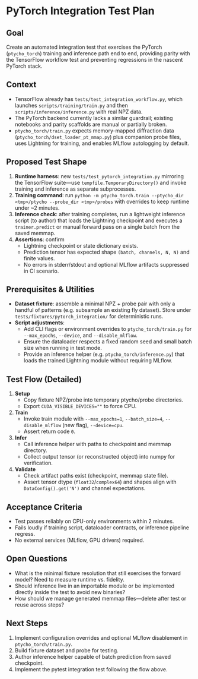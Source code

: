# PyTorch Integration Test Plan

## Goal

Create an automated integration test that exercises the PyTorch (``ptycho_torch``) training and inference path end to end, providing parity with the TensorFlow workflow test and preventing regressions in the nascent PyTorch stack.

## Context

- TensorFlow already has `tests/test_integration_workflow.py`, which launches `scripts/training/train.py` and then `scripts/inference/inference.py` with real NPZ data.
- The PyTorch backend currently lacks a similar guardrail; existing notebooks and parity scaffolds are manual or partially broken.
- `ptycho_torch/train.py` expects memory-mapped diffraction data (`ptycho_torch/dset_loader_pt_mmap.py`) plus companion probe files, uses Lightning for training, and enables MLflow autologging by default.

## Proposed Test Shape

1. **Runtime harness**: new `tests/test_pytorch_integration.py` mirroring the TensorFlow suite—use `tempfile.TemporaryDirectory()` and invoke training and inference as separate subprocesses.
2. **Training command**: run `python -m ptycho_torch.train --ptycho_dir <tmp>/ptycho --probe_dir <tmp>/probes` with overrides to keep runtime under ~2 minutes.
3. **Inference check**: after training completes, run a lightweight inference script (to author) that loads the Lightning checkpoint and executes a `trainer.predict` or manual forward pass on a single batch from the saved memmap.
4. **Assertions**: confirm
   - Lightning checkpoint or state dictionary exists.
   - Prediction tensor has expected shape `(batch, channels, N, N)` and finite values.
   - No errors in stderr/stdout and optional MLflow artifacts suppressed in CI scenario.

## Prerequisites & Utilities

- **Dataset fixture**: assemble a minimal NPZ + probe pair with only a handful of patterns (e.g. subsample an existing fly dataset). Store under `tests/fixtures/pytorch_integration/` for deterministic runs.
- **Script adjustments**:
  - Add CLI flags or environment overrides to `ptycho_torch/train.py` for `--max_epochs`, `--device`, and `--disable_mlflow`.
  - Ensure the dataloader respects a fixed random seed and small batch size when running in test mode.
  - Provide an inference helper (e.g. `ptycho_torch/inference.py`) that loads the trained Lightning module without requiring MLflow.

## Test Flow (Detailed)

1. **Setup**
   - Copy fixture NPZ/probe into temporary ptycho/probe directories.
   - Export `CUDA_VISIBLE_DEVICES=""` to force CPU.
2. **Train**
   - Invoke train module with `--max_epochs=1`, `--batch_size=4`, `--disable_mlflow` (new flag), `--device=cpu`.
   - Assert return code `0`.
3. **Infer**
   - Call inference helper with paths to checkpoint and memmap directory.
   - Collect output tensor (or reconstructed object) into numpy for verification.
4. **Validate**
   - Check artifact paths exist (checkpoint, memmap state file).
   - Assert tensor dtype (`float32`/`complex64`) and shapes align with `DataConfig().get('N')` and channel expectations.

## Acceptance Criteria

- Test passes reliably on CPU-only environments within 2 minutes.
- Fails loudly if training script, dataloader contracts, or inference pipeline regress.
- No external services (MLflow, GPU drivers) required.

## Open Questions

- What is the minimal fixture resolution that still exercises the forward model? Need to measure runtime vs. fidelity.
- Should inference live in an importable module or be implemented directly inside the test to avoid new binaries?
- How should we manage generated memmap files—delete after test or reuse across steps?

## Next Steps

1. Implement configuration overrides and optional MLflow disablement in `ptycho_torch/train.py`.
2. Build fixture dataset and probe for testing.
3. Author inference helper capable of batch prediction from saved checkpoint.
4. Implement the pytest integration test following the flow above.
